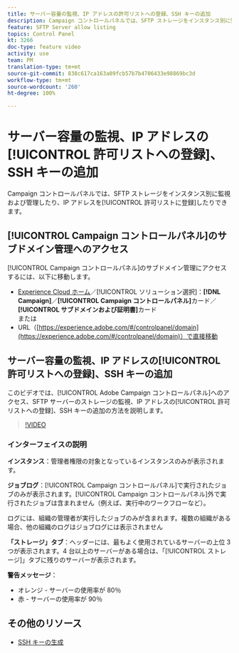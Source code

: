 ```yaml
---
title: サーバー容量の監視、IP アドレスの許可リストへの登録、SSH キーの追加
description: Campaign コントロールパネルでは、SFTP ストレージをインスタンス別に監視および管理したり、IP アドレスを許可リストに登録したりできます。
feature: SFTP Server allow listing
topics: Control Panel
kt: 3266
doc-type: feature video
activity: use
team: PM
translation-type: tm+mt
source-git-commit: 838c617ca163a09fcb57b7b4706433e98869bc3d
workflow-type: tm+mt
source-wordcount: '260'
ht-degree: 100%

---
```



# サーバー容量の監視、IP アドレスの[!UICONTROL 許可リストへの登録]、SSH キーの追加

Campaign コントロールパネルでは、SFTP ストレージをインスタンス別に監視および管理したり、IP アドレスを[!UICONTROL 許可リストに登録]したりできます。

## [!UICONTROL Campaign コントロールパネル]のサブドメイン管理へのアクセス

[!UICONTROL Campaign コントロールパネル]のサブドメイン管理にアクセスするには、以下に移動します。

* [Experience Cloud ホーム](https://experience.adobe.com/#/home)／[!UICONTROL ソリューション選択]：**[!DNL Campaign]**／**[!UICONTROL Campaign コントロールパネル]**&#x200B;カード／**[!UICONTROL サブドメインおよび証明書]**&#x200B;カード\
   または
* URL（[https://experience.adobe.com/#/controlpanel/domain](https://experience.adobe.com/#/controlpanel/domain)）で直接移動

## サーバー容量の監視、IP アドレスの[!UICONTROL 許可リストへの登録]、SSH キーの追加

このビデオでは、[!UICONTROL Adobe Campaign コントロールパネル]へのアクセス、SFTP サーバーのストレージの監視、IP アドレスの[!UICONTROL 許可リストへの登録]、SSH キーの追加の方法を説明します。

>[!VIDEO](https://video.tv.adobe.com/v/27270?quality=12)

### インターフェイスの説明

**インスタンス**：管理者権限の対象となっているインスタンスのみが表示されます。

**ジョブログ**：[!UICONTROL Campaign コントロールパネル]で実行されたジョブのみが表示されます。[!UICONTROL Campaign コントロールパネル]外で実行されたジョブは含まれません（例えば、実行中のワークフローなど）。

ログには、組織の管理者が実行したジョブのみが含まれます。複数の組織がある場合、他の組織のログはジョブログには表示されません

**「ストレージ」タブ**：ヘッダーには、最もよく使用されているサーバーの上位 3 つが表示されます。4 台以上のサーバーがある場合は、「[!UICONTROL ストレージ]」タブに残りのサーバーが表示されます。

**警告メッセージ**：

* オレンジ - サーバーの使用率が 80％
* 赤 - サーバーの使用率が 90％

## その他のリソース

* [SSH キーの生成](/help/monitoring-campaign-classic/control-panel/generate-ssh-key.md)
